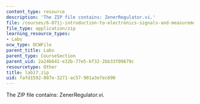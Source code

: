 ```yaml
---
content_type: resource
description: 'The ZIP file contains: ZenerRegulator.vi.'
file: /courses/6-071j-introduction-to-electronics-signals-and-measurement-spring-2006/fafd1592887e3271ac57901a3e7ec690_lab17.zip
file_type: application/zip
learning_resource_types:
- Labs
ocw_type: OCWFile
parent_title: Labs
parent_type: CourseSection
parent_uid: 2a24b641-e32b-77e5-bf32-2bb33f09679c
resourcetype: Other
title: lab17.zip
uid: fafd1592-887e-3271-ac57-901a3e7ec690
---
```

The ZIP file contains: ZenerRegulator.vi.

